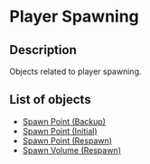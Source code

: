 # Player Spawning

## Description

Objects related to player spawning.

## List of objects

* [Spawn Point (Backup)](spawn-point-backup.md)
* [Spawn Point (Initial)](spawn-point-initial.md)
* [Spawn Point (Respawn)](spawn-point-respawn.md)
* [Spawn Volume (Respawn)](spawn-volume-respawn.md)
